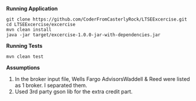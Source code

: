 
**Running Application**
```
git clone https://github.com/CoderFromCasterlyRock/LTSEExcercise.git
cd LTSEExcercise/excercise
mvn clean install
java -jar target/excercise-1.0.0-jar-with-dependencies.jar
```

**Running Tests**
``` 
mvn clean test
```


**Assumptions**
1. In the broker input file, Wells Fargo AdvisorsWaddell & Reed were listed as 1 broker. I separated them.
2. Used 3rd party gson lib for the extra credit part.
